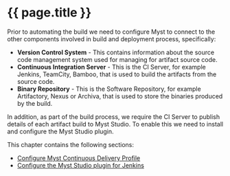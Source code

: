 # {{ page.title }}

Prior to automating the build we need to configure Myst to connect to the other components involved in build and deployment process, specifically:
* **Version Control System** - This contains information about the source code management system used for managing for artifact source code.
* **Continuous Integration Server** - This is the CI Server, for example Jenkins, TeamCity, Bamboo, that is used to build the artifacts from the source code.
* **Binary Repository** - This is the Software Repository, for example Artifactory, Nexus or Archiva, that is used to store the binaries produced by the build.

In addition, as part of the build process, we require the CI Server to publish details of each artifact build to Myst Studio. To enable this we need to install and configure the Myst Studio plugin.

This chapter contains the following sections:
* [Configure Myst Continuous Delivery Profile](/infrastructure/continuous-delivery-profile/README.md)
* [Configure the Myst Studio plugin for Jenkins](/build/server/configuration/jenkins/README.md)




























